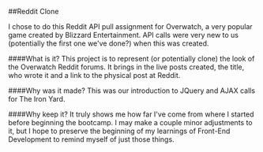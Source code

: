##Reddit Clone

I chose to do this Reddit API pull assignment for Overwatch, a very popular game created by Blizzard Entertainment. API calls were very new to us (potentially the first one we've done?) when this was created.

####What is it?
This project is to represent (or potentially clone) the look of the Overwatch Reddit forums. It brings in the live posts created, the title, who wrote it and a link to the physical post at Reddit.

####Why was it made?
This was our introduction to JQuery and AJAX calls for The Iron Yard. 


####Why keep it?
It truly shows me how far I've come from where I started before beginning the bootcamp. I may make a couple minor adjustments to it, but I hope to preserve the beginning of my learnings of Front-End Development to remind myself of just those things.

